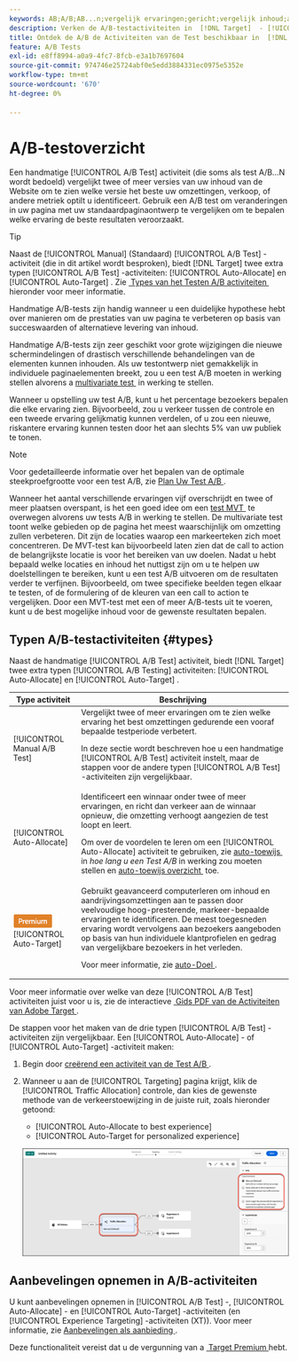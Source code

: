 ```yaml
---
keywords: AB;A/B;AB...n;vergelijk ervaringen;gericht;vergelijk inhoud;auto-doel;auto-wijs toe
description: Verken de A/B-testactiviteiten in  [!DNL Target]  - [!UICONTROL Manual] , [!UICONTROL Auto-Allocate] en [!UICONTROL Auto-Target] .
title: Ontdek de A/B de Activiteiten van de Test beschikbaar in  [!DNL Target].
feature: A/B Tests
exl-id: e8ff8994-a0a9-4fc7-8fcb-e3a1b7697604
source-git-commit: 974746e25724abf0e5edd3884331ec0975e5352e
workflow-type: tm+mt
source-wordcount: '670'
ht-degree: 0%

---
```


# A/B-testoverzicht

Een handmatige [!UICONTROL A/B Test] activiteit (die soms als test A/B...N wordt bedoeld) vergelijkt twee of meer versies van uw inhoud van de Website om te zien welke versie het beste uw omzettingen, verkoop, of andere metriek optilt u identificeert. Gebruik een A/B test om veranderingen in uw pagina met uw standaardpaginaontwerp te vergelijken om te bepalen welke ervaring de beste resultaten veroorzaakt.

>[!TIP]
>
>Naast de [!UICONTROL Manual] (Standaard) [!UICONTROL A/B Test] -activiteit (die in dit artikel wordt besproken), biedt [!DNL Target] twee extra typen [!UICONTROL A/B Test] -activiteiten: [!UICONTROL Auto-Allocate] en [!UICONTROL Auto-Target] . Zie [&#x200B; Types van het Testen A/B activiteiten &#x200B;](#types) hieronder voor meer informatie.

Handmatige A/B-tests zijn handig wanneer u een duidelijke hypothese hebt over manieren om de prestaties van uw pagina te verbeteren op basis van succeswaarden of alternatieve levering van inhoud.

Handmatige A/B-tests zijn zeer geschikt voor grote wijzigingen die nieuwe schermindelingen of drastisch verschillende behandelingen van de elementen kunnen inhouden. Als uw testontwerp niet gemakkelijk in individuele paginaelementen breekt, zou u een test A/B moeten in werking stellen alvorens a [&#x200B; multivariate test &#x200B;](/help/main/c-activities/c-multivariate-testing/multivariate-testing.md) in werking te stellen.

Wanneer u opstelling uw test A/B, kunt u het percentage bezoekers bepalen die elke ervaring zien. Bijvoorbeeld, zou u verkeer tussen de controle en een tweede ervaring gelijkmatig kunnen verdelen, of u zou een nieuwe, riskantere ervaring kunnen testen door het aan slechts 5% van uw publiek te tonen.

>[!NOTE]
>
>Voor gedetailleerde informatie over het bepalen van de optimale steekproefgrootte voor een test A/B, zie [&#x200B; Plan Uw Test A/B &#x200B;](/help/main/c-activities/t-test-ab/sample-size-determination.md).

Wanneer het aantal verschillende ervaringen vijf overschrijdt en twee of meer plaatsen overspant, is het een goed idee om een [&#x200B; test MVT &#x200B;](/help/main/c-activities/c-multivariate-testing/multivariate-testing.md) te overwegen alvorens uw tests A/B in werking te stellen. De multivariate test toont welke gebieden op de pagina het meest waarschijnlijk om omzetting zullen verbeteren. Dit zijn de locaties waarop een markeerteken zich moet concentreren. De MVT-test kan bijvoorbeeld laten zien dat de call to action de belangrijkste locatie is voor het bereiken van uw doelen. Nadat u hebt bepaald welke locaties en inhoud het nuttigst zijn om u te helpen uw doelstellingen te bereiken, kunt u een test A/B uitvoeren om de resultaten verder te verfijnen. Bijvoorbeeld, om twee specifieke beelden tegen elkaar te testen, of de formulering of de kleuren van een call to action te vergelijken. Door een MVT-test met een of meer A/B-tests uit te voeren, kunt u de best mogelijke inhoud voor de gewenste resultaten bepalen.

## Typen A/B-testactiviteiten {#types}

Naast de handmatige [!UICONTROL A/B Test] activiteit, biedt [!DNL Target] twee extra typen [!UICONTROL A/B Testing] activiteiten: [!UICONTROL Auto-Allocate] en [!UICONTROL Auto-Target] .

| Type activiteit | Beschrijving |
| --- | --- |
| [!UICONTROL Manual A/B Test] | Vergelijkt twee of meer ervaringen om te zien welke ervaring het best omzettingen gedurende een vooraf bepaalde testperiode verbetert.<P>In deze sectie wordt beschreven hoe u een handmatige [!UICONTROL A/B Test] activiteit instelt, maar de stappen voor de andere typen [!UICONTROL A/B Test] -activiteiten zijn vergelijkbaar. |
| [!UICONTROL Auto-Allocate] | Identificeert een winnaar onder twee of meer ervaringen, en richt dan verkeer aan de winnaar opnieuw, die omzetting verhoogt aangezien de test loopt en leert.<P>Om over de voordelen te leren om een [!UICONTROL Auto-Allocate] activiteit te gebruiken, zie [&#x200B; auto-toewijs &#x200B;](/help/main/c-activities/t-test-ab/sample-size-determination.md#auto-allocate) in *hoe lang u een Test A/B* in werking zou moeten stellen en [&#x200B; auto-toewijs overzicht &#x200B;](/help/main/c-activities/automated-traffic-allocation/automated-traffic-allocation.md) toe. |
| ![&#x200B; het badge van de Premium &#x200B;](/help/main/assets/premium.png) [!UICONTROL Auto-Target] | Gebruikt geavanceerd computerleren om inhoud en aandrijvingsomzettingen aan te passen door veelvoudige hoog-presterende, markeer-bepaalde ervaringen te identificeren. De meest toegesneden ervaring wordt vervolgens aan bezoekers aangeboden op basis van hun individuele klantprofielen en gedrag van vergelijkbare bezoekers in het verleden.<P>Voor meer informatie, zie [&#x200B; auto-Doel &#x200B;](/help/main/c-activities/auto-target/auto-target-to-optimize.md). |

Voor meer informatie over welke van deze [!UICONTROL A/B Test] activiteiten juist voor u is, zie de interactieve [&#x200B; Gids PDF van de Activiteiten van Adobe Target &#x200B;](/help/main/c-activities/target-activities-guide.md).

De stappen voor het maken van de drie typen [!UICONTROL A/B Test] -activiteiten zijn vergelijkbaar. Een [!UICONTROL Auto-Allocate] - of [!UICONTROL Auto-Target] -activiteit maken:

1. Begin door [&#x200B; creërend een activiteit van de Test A/B &#x200B;](/help/main/c-activities/t-test-ab/t-test-create-ab/test-create-ab.md).
1. Wanneer u aan de [!UICONTROL Targeting] pagina krijgt, klik de [!UICONTROL Traffic Allocation] controle, dan kies de gewenste methode van de verkeerstoewijzing in de juiste ruit, zoals hieronder getoond:

   * [!UICONTROL Auto-Allocate to best experience]
   * [!UICONTROL Auto-Target for personalized experience]

   ![&#x200B; montages van de Methode van de Toewijzing van het Verkeer &#x200B;](/help/main/c-activities/t-test-ab/t-test-create-ab/assets/traffic-allocation-method-new.png)

## Aanbevelingen opnemen in A/B-activiteiten

U kunt aanbevelingen opnemen in [!UICONTROL A/B Test] -, [!UICONTROL Auto-Allocate] - en [!UICONTROL Auto-Target] -activiteiten (en [!UICONTROL Experience Targeting] -activiteiten (XT)). Voor meer informatie, zie [&#x200B; Aanbevelingen als aanbieding &#x200B;](/help/main/c-recommendations/recommendations-as-an-offer.md).

Deze functionaliteit vereist dat u de vergunning van a [&#x200B; Target Premium &#x200B;](/help/main/c-intro/intro.md#premium) hebt.

